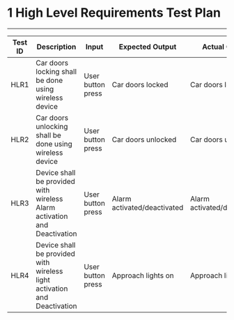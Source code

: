 # 1 High Level Requirements Test Plan
---

|Test ID | Description | Input | Expected Output | Actual Output | Status|
| -------- | -------------- | ------------- | -------------- |---------- | -------------- |
| HLR1 | Car doors locking shall be done using wireless device| User button press | Car doors locked | Car doors locked | Implemented |
| HLR2 | Car doors unlocking shall be done using wireless device | User button press | Car doors unlocked | Car doors unlocked | Implemented |
| HLR3 | Device shall be provided with wireless Alarm activation and Deactivation | User button press | Alarm activated/deactivated | Alarm activated/deactivated | Implemented |
| HLR4 | Device shall be provided with wireless light activation and Deactivation | User button press | Approach lights on | Approach lights on | Implemented |
